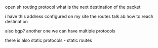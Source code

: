 open sh
routing protocol 
what is the next destination of the packet

i have this address configured on my site
the routes talk ab how to reach destination


also bgp? another one
we can have multiple protocols


there is also static protocols - static routes